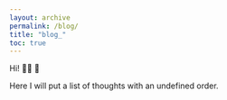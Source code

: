 ```yaml
---
layout: archive
permalink: /blog/
title: "blog_"
toc: true
---
```


Hi! 👋🏼 🚀

Here I will put a list of thoughts with an undefined order.